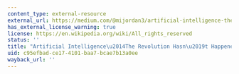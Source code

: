 ```yaml
---
content_type: external-resource
external_url: https://medium.com/@mijordan3/artificial-intelligence-the-revolution-hasnt-happened-yet-5e1d5812e1e7
has_external_license_warning: true
license: https://en.wikipedia.org/wiki/All_rights_reserved
status: ''
title: "Artificial Intelligence\u2014The Revolution Hasn\u2019t Happened Yet"
uid: c95efbad-ce17-4101-baa7-bcae7b13a0ee
wayback_url: ''
---
```

